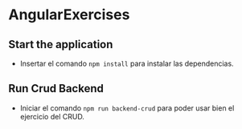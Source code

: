 # AngularExercises

## Start the application
- Insertar el comando ```npm install``` para instalar las dependencias.

## Run Crud Backend
- Iniciar el comando ```npm run backend-crud``` para poder usar bien el ejercicio del CRUD.
